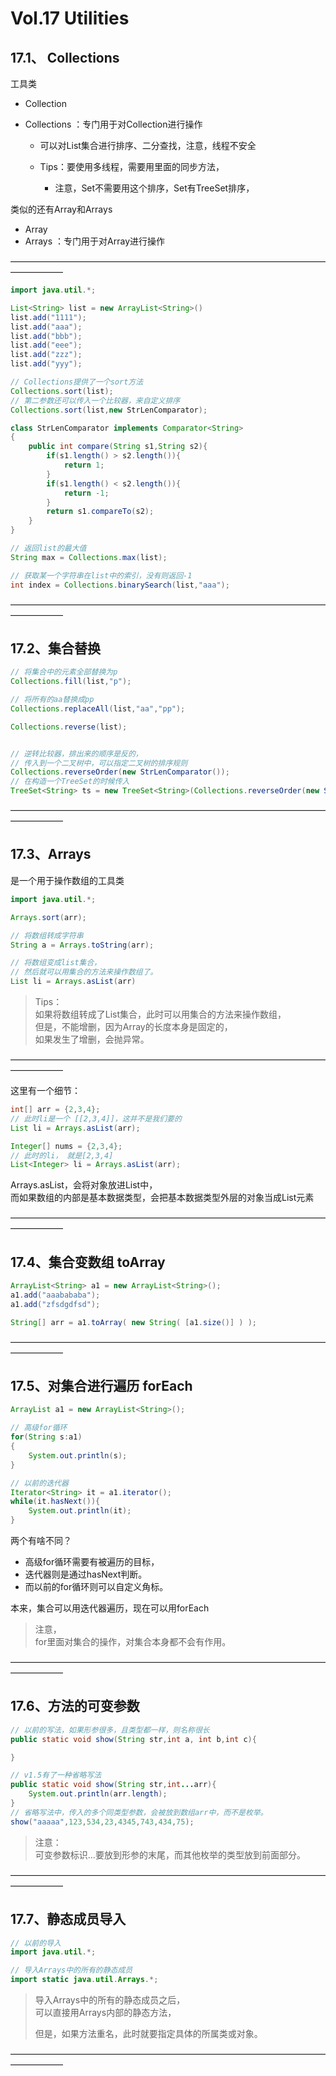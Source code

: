 # Vol.17 Utilities

## 17.1、 Collections

工具类
- Collection
- Collections ：专门用于对Collection进行操作

    - 可以对List集合进行排序、二分查找，注意，线程不安全

    - Tips：要使用多线程，需要用里面的同步方法，
        - 注意，Set不需要用这个排序，Set有TreeSet排序，


类似的还有Array和Arrays
- Array
- Arrays ：专门用于对Array进行操作

——————————————————————————————————————————      

```java
import java.util.*;

List<String> list = new ArrayList<String>()
list.add("1111");
list.add("aaa");
list.add("bbb");
list.add("eee");
list.add("zzz");
list.add("yyy");

// Collections提供了一个sort方法
Collections.sort(list);
// 第二参数还可以传入一个比较器，来自定义排序
Collections.sort(list,new StrLenComparator);

class StrLenComparator implements Comparator<String>
{
    public int compare(String s1,String s2){
        if(s1.length() > s2.length()){
            return 1;
        }
        if(s1.length() < s2.length()){
            return -1;
        }
        return s1.compareTo(s2);
    }
}
```
```java
// 返回list的最大值
String max = Collections.max(list);

// 获取某一个字符串在list中的索引，没有则返回-1
int index = Collections.binarySearch(list,"aaa");
```

——————————————————————————————————————————      
## 17.2、集合替换

```java
// 将集合中的元素全部替换为p
Collections.fill(list,"p");

// 将所有的aa替换成pp
Collections.replaceAll(list,"aa","pp");

Collections.reverse(list);


// 逆转比较器，排出来的顺序是反的，
// 传入到一个二叉树中，可以指定二叉树的排序规则
Collections.reverseOrder(new StrLenComparator());
// 在构造一个TreeSet的时候传入
TreeSet<String> ts = new TreeSet<String>(Collections.reverseOrder(new StrLenComparator()));

```

——————————————————————————————————————————      

## 17.3、Arrays

是一个用于操作数组的工具类
```java
import java.util.*;

Arrays.sort(arr);

// 将数组转成字符串
String a = Arrays.toString(arr);

// 将数组变成list集合，
// 然后就可以用集合的方法来操作数组了。
List li = Arrays.asList(arr)

```
> Tips：    
> 如果将数组转成了List集合，此时可以用集合的方法来操作数组，    
> 但是，不能增删，因为Array的长度本身是固定的，     
> 如果发生了增删，会抛异常。    

——————————————————————————————————————————      

这里有一个细节：
```java
int[] arr = {2,3,4};
// 此时li是一个 [[2,3,4]]，这并不是我们要的
List li = Arrays.asList(arr);

Integer[] nums = {2,3,4};
// 此时的li， 就是[2,3,4]
List<Integer> li = Arrays.asList(arr);
```
Arrays.asList，会将对象放进List中，     
而如果数组的内部是基本数据类型，会把基本数据类型外层的对象当成List元素

——————————————————————————————————————————      

## 17.4、集合变数组 toArray
```java
ArrayList<String> a1 = new ArrayList<String>();
a1.add("aaabababa");
a1.add("zfsdgdfsd");

String[] arr = a1.toArray( new String( [a1.size()] ) );
```

——————————————————————————————————————————      

## 17.5、对集合进行遍历 forEach
```java
ArrayList a1 = new ArrayList<String>();

// 高级for循环
for(String s:a1)
{
    System.out.println(s);
}

// 以前的迭代器
Iterator<String> it = a1.iterator();
while(it.hasNext()){
    System.out.println(it);
}
```
两个有啥不同？
- 高级for循环需要有被遍历的目标，
- 迭代器则是通过hasNext判断。
- 而以前的for循环则可以自定义角标。

本来，集合可以用迭代器遍历，现在可以用forEach   

> 注意，    
> for里面对集合的操作，对集合本身都不会有作用。         

——————————————————————————————————————————      

## 17.6、方法的可变参数

```java
// 以前的写法，如果形参很多，且类型都一样，则名称很长
public static void show(String str,int a, int b,int c){

}

// v1.5有了一种省略写法
public static void show(String str,int...arr){
    System.out.println(arr.length);
}
// 省略写法中，传入的多个同类型参数，会被放到数组arr中，而不是枚举。
show("aaaaa",123,534,23,4345,743,434,75);
```
> 注意：    
> 可变参数标识...要放到形参的末尾，而其他枚举的类型放到前面部分。   

——————————————————————————————————————————      

## 17.7、静态成员导入

```java
// 以前的导入
import java.util.*;

// 导入Arrays中的所有的静态成员
import static java.util.Arrays.*;
```

> 导入Arrays中的所有的静态成员之后，    
> 可以直接用Arrays内部的静态方法，  
>   
> 但是，如果方法重名，此时就要指定具体的所属类或对象。  

——————————————————————————————————————————      
